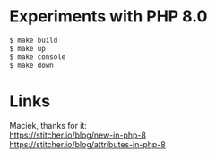 # Experiments with PHP 8.0
```sh
$ make build
$ make up
$ make console
$ make down
```

# Links
Maciek, thanks for it:  
https://stitcher.io/blog/new-in-php-8  
https://stitcher.io/blog/attributes-in-php-8    

